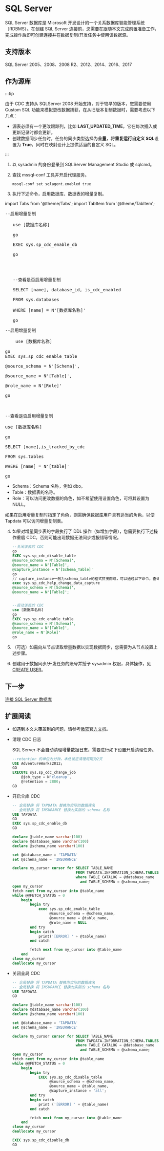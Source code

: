 # SQL Server

SQL Server 数据库是 Microsoft 开发设计的一个关系数据库智能管理系统（RDBMS）。在创建 SQL Server 连接前，您需要在跟随本文完成前置准备工作，完成操作后即可创建连接并在数据复制/开发任务中使用该数据源。

## 支持版本

SQL Server 2005、2008、2008 R2、2012、2014、2016、2017



## 作为源库

:::tip

由于 CDC 支持从 SQLServer 2008 开始支持，对于较早的版本，您需要使用 Custom SQL 功能来模拟更改数据捕获，在从旧版本复制数据时，需要考虑以下几点：

- 源表必须有一个更改跟踪列，比如 **LAST_UPDATED_TIME**，它在每次插入或更新记录时都会更新。
- 创建数据同步任务时，任务的同步类型选择为**全量**，将**重复运行自定义 SQL**设置为 **True**，同时在映射设计上提供适当的自定义 SQL。

:::

1. 以 sysadmin 的身份登录到 SQLServer Management Studio 或 sqlcmd。

2. 查找 mssql-conf 工具并开启代理服务。

   ```bash
   mssql-conf set sqlagent.enabled true
   ```

3. 执行下述命令，启用数据库、数据表的增量复制。

import Tabs from '@theme/Tabs';
import TabItem from '@theme/TabItem';

<Tabs className="unique-tabs">
    <TabItem value="dbcdc" label="为数据库启用增量复制" default>
    <pre>--启用增量复制<br />
   use [数据库名称]<br />
   go<br />
   EXEC sys.sp_cdc_enable_db<br />
   go
   <br />
   <br />
   --查看是否启用增量复制<br />
   SELECT [name], database_id, is_cdc_enabled<br />
   FROM sys.databases<br />
   WHERE [name] = N'[数据库名称]'<br />
   go</pre>
   </TabItem>
   <TabItem value="tablecdc" label="为数据表启用增量复制">
    <pre>--启用增量复制<br />
    use [数据库名称]<br />
go
EXEC sys.sp_cdc_enable_table<br />
@source_schema = N'[Schema]',<br />
@source_name = N'[Table]',<br />
@role_name = N'[Role]'<br />
go<br />
<br />
--查看是否启用增量复制<br />
use [数据库名称]<br />
go<br />
SELECT [name],is_tracked_by_cdc<br />
FROM sys.tables<br />
WHERE [name] = N'[table]'<br />
go</pre>
<ul>
<li>Schema：Schema 名称，例如 dbo。</li>
<li>Table：数据表的名称。</li>
<li>Role：可以访问更改数据的角色，如不希望使用设置角色，可将其设置为 NULL。</li>
</ul>
<p>如果在启用增量复制时指定了角色，则需确保数据库用户具有适当的角色，以便 Tapdata 可以访问增量复制表。</p>
   </TabItem>
  </Tabs>

4. 如果对增量同步表的字段执行了 DDL 操作（如增加字段），您需要执行下述操作重启 CDC，否则可能出现数据无法同步或报错等情况。

   ```sql
   --关闭该表的 CDC
   go
   EXEC sys.sp_cdc_disable_table
   @source_schema = N'[Schema]',
   @source_name = N'[Table]',
   @capture_instance = N'[Schema_Table]'
   go
   // capture_instance一般为schema_table的格式拼接而成，可以通过以下命令，查询实际的值
   exec sys.sp_cdc_help_change_data_capture
   @source_schema = N'[Schema]',
   @source_name = N'[Table]';
   
   
   --启动该表的 CDC
   use [数据库名称]
   go
   EXEC sys.sp_cdc_enable_table
   @source_schema = N'[Schema]',
   @source_name = N'[Table]',
   @role_name = N'[Role]'
   go
   ```

5. （可选）如需向从节点读取增量数据以实现数据同步，您需要为从节点设置上述步骤。

6. 创建用于数据同步/开发任务的账号并授予 sysadmin 权限，具体操作，见 [CREATE USER](https://docs.microsoft.com/zh-cn/sql/t-sql/statements/create-user-transact-sql?view=sql-server-2017)。



## 下一步

[连接 SQL Server 数据库](../../user-guide/connect-database/certified/connect-sqlserver.md)





## 扩展阅读

* 如遇到本文未覆盖到的问题，请参考[微软官方文档](https://docs.microsoft.com/en-us/sql/relational-databases/system-stored-procedures/change-data-capture-stored-procedures-transact-sql?view=sql-server-ver15)。

* 清理 CDC 日志

  SQL Server 不会自动清理增量数据日志，需要进行如下设置开启清理任务。

  ```sql
  --retention 的单位为分钟，本处设定清理周期为2天
  USE AdventureWorks2012;  
  GO  
  EXECUTE sys.sp_cdc_change_job   
      @job_type = N'cleanup',  
      @retention = 2880;  
  GO 
  ```

* 开启全库 CDC

  ```sql
  -- 全局替换 将 TAPDATA 替换为实际的数据库名
  -- 全局替换 将 INSURANCE 替换为实际的 schema 名称
  USE TAPDATA
  GO
  EXEC sys.sp_cdc_enable_db
  GO
  
  declare @table_name varchar(100)
  declare @database_name varchar(100)
  declare @schema_name varchar(100)
  
  set @database_name = 'TAPDATA'
  set @schema_name = 'INSURANCE'
  
  declare my_cursor cursor for SELECT TABLE_NAME
                               FROM TAPDATA.INFORMATION_SCHEMA.TABLES
                               where TABLE_CATALOG = @database_name
                                 and TABLE_SCHEMA = @schema_name;
  open my_cursor
  fetch next from my_cursor into @table_name
  while @@FETCH_STATUS = 0
      begin
          begin try
              exec sys.sp_cdc_enable_table
                   @source_schema = @schema_name,
                   @source_name = @table_name,
                   @role_name = NULL
          end try
          begin catch
              print('[ERROR] ' + @table_name)
          end catch
  
          fetch next from my_cursor into @table_name
      end
  close my_cursor
  deallocate my_cursor
  ```

* 关闭全局 CDC

  ```sql
  -- 全局替换 将 TAPDATA 替换为实际的数据库名
  -- 全局替换 将 INSURANCE 替换为实际的 schema 名称
  USE TAPDATA
  GO
  
  declare @table_name varchar(100)
  declare @database_name varchar(100)
  declare @schema_name varchar(100)
  
  set @database_name = 'TAPDATA'
  set @schema_name = 'INSURANCE'
  
  declare my_cursor cursor for SELECT TABLE_NAME
                               FROM TAPDATA.INFORMATION_SCHEMA.TABLES
                               where TABLE_CATALOG = @database_name
                                 and TABLE_SCHEMA = @schema_name;
  open my_cursor
  fetch next from my_cursor into @table_name
  while @@FETCH_STATUS = 0
      begin
          begin try
              EXEC sys.sp_cdc_disable_table
                   @source_schema = @schema_name,
                   @source_name = @table_name,
                   @capture_instance = 'all';
          end try
          begin catch
              print ('[ERROR] ' + @table_name)
          end catch
  
          fetch next from my_cursor into @table_name
      end
  close my_cursor
  deallocate my_cursor
  
  EXEC sys.sp_cdc_disable_db
  GO
  ```

  
